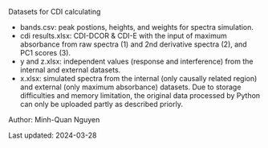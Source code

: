 Datasets for CDI calculating
- bands.csv: peak postions, heights, and weights for spectra simulation.
- cdi results.xlsx: CDI-DCOR & CDI-E with the input of maximum absorbance from raw spectra (1) and 2nd derivative spectra (2), and PC1 scores (3).
- y and z.xlsx: independent values (response and interference) from the internal and external datasets.
- x.xlsx: simulated spectra from the internal (only causally related region) and external (only maximum absorbance) datasets. Due to storage difficulties and memory limitation, the original data processed by Python can only be uploaded partly as described priorly. 


Author: Minh-Quan Nguyen

Last updated: 2024-03-28
